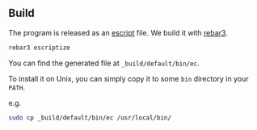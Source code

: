## Build

The program is released as an [escript](https://www.erlang.org/doc/apps/erts/escript_cmd) file.
We build it with [rebar3](http://rebar3.org/docs/getting-started/).

```sh
rebar3 escriptize
```

You can find the generated file at `_build/default/bin/ec`.

To install it on Unix, you can simply copy it to some `bin` directory in your `PATH`.

e.g.
```sh
sudo cp _build/default/bin/ec /usr/local/bin/
```
